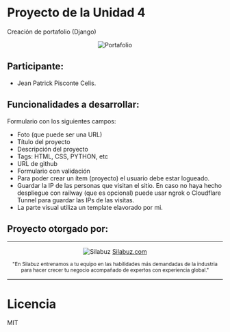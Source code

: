 # Proyecto de la Unidad 4
Creación de portafolio (Django)

 <div align="center">
 
![Portafolio](https://s3.amazonaws.com/www-inside-design/uploads/2019/05/portfoliofeature.png)

</div>

## Participante:
* Jean Patrick Pisconte Celis.

## Funcionalidades a desarrollar:
Formulario con los siguientes campos:

* Foto (que puede ser una URL)
* Título del proyecto
* Descripción del proyecto
* Tags: HTML, CSS, PYTHON, etc
* URL de github
* Formulario con validación
* Para poder crear un ítem (proyecto) el usuario debe estar logueado.
* Guardar la IP de las personas que visitan el sitio. En caso no haya hecho despliegue con railway (que es opcional) puede usar ngrok o Cloudflare Tunnel para guardar las IPs de las visitas.
* La parte visual utiliza un template elavorado por mi.

## Proyecto otorgado por:
<hr />
 <div align="center">

![Silabuz](https://uploads-ssl.webflow.com/6320941e9612f79b0e2f61b1/63209670562cf7eb6f31131a_silabuz-logo-rebrand-standar.png)
[Silabuz.com](https://www.silabuz.com)
  
<sup>"En Silabuz entrenamos a tu equipo en las habilidades más demandadas de la industria para hacer crecer tu negocio acompañado de expertos con experiencia global."</sup>
 </div>
<hr />

# Licencia
MIT
